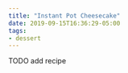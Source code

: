 ```yaml
---
title: "Instant Pot Cheesecake"
date: 2019-09-15T16:36:29-05:00
tags:
- dessert
---
```


TODO add recipe



